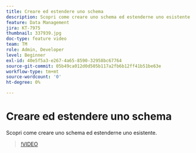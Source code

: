 ```yaml
---
title: Creare ed estendere uno schema
description: Scopri come creare uno schema ed estenderne uno esistente.
feature: Data Management
jira: KT-7975
thumbnail: 337939.jpg
doc-type: feature video
team: TM
role: Admin, Developer
level: Beginner
exl-id: 40e5f5a3-e267-4a65-8590-32958bc67764
source-git-commit: 05b49ca012d0d505b117a2fb6b12ff41b51be63e
workflow-type: tm+mt
source-wordcount: '0'
ht-degree: 0%

---
```


# Creare ed estendere uno schema

Scopri come creare uno schema ed estenderne uno esistente.

>[!VIDEO](https://video.tv.adobe.com/v/337939?quality=12&learn=on)

